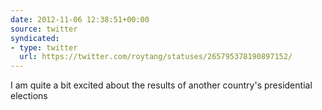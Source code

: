```yaml
---
date: 2012-11-06 12:38:51+00:00
source: twitter
syndicated:
- type: twitter
  url: https://twitter.com/roytang/statuses/265795378190897152/
---
```


I am quite a bit excited about the results of another country's presidential elections